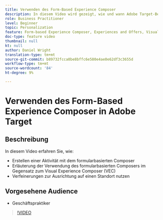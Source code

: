 ```yaml
---
title: Verwenden des Form-Based Experience Composer
description: In diesem Video wird gezeigt, wie und wann Adobe Target-Benutzer den formularbasierten Experience Composer verwenden.
role: Business Practitioner
level: Beginner
topic: Personalization
feature: Form-based Experience Composer, Experiences and Offers, Visual Experience Composer (VEC)
doc-type: feature video
thumbnail: null
kt: null
author: Daniel Wright
translation-type: tm+mt
source-git-commit: b89732fcca0be8bffc6e580e4ae0e62df3c3655d
workflow-type: tm+mt
source-wordcount: '84'
ht-degree: 9%

---
```



# Verwenden des Form-Based Experience Composer in Adobe Target

## Beschreibung

In diesem Video erfahren Sie, wie:

* Erstellen einer Aktivität mit dem formularbasierten Composer
* Erläuterung der Verwendung des formularbasierten Composers im Gegensatz zum Visual Experience Composer (VEC)
* Verfeinerungen zur Ausrichtung auf einen Standort nutzen

## Vorgesehene Audience

* Geschäftspraktiker

>[!VIDEO](https://video.tv.adobe.com/v/17390/?quality=12)